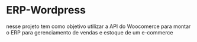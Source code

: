 # ERP-Wordpress
nesse projeto tem como objetivo utilizar a API do Woocomerce para montar o ERP para gerenciamento de vendas e estoque de um e-commerce 

